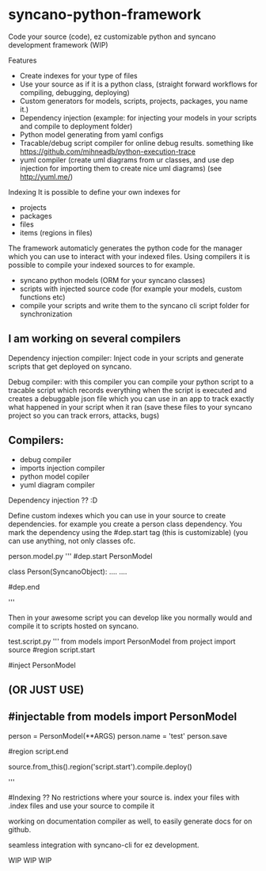 # syncano-python-framework
Code your source (code), ez customizable python and syncano development framework (WIP)

Features
- Create indexes for your type of files
- Use your source as if it is a python class, (straight forward workflows for compiling, debugging, deploying)
- Custom generators for models, scripts, projects, packages, you name it.)
- Dependency injection (example: for injecting your models in your scripts and compile to deployment folder)
- Python model generating from yaml configs
- Tracable/debug script compiler for online debug results. something like https://github.com/mihneadb/python-execution-trace
- yuml compiler (create uml diagrams from ur classes, and use dep injection for importing them to create nice uml diagrams) (see http://yuml.me/)


Indexing
It is possible to define your own indexes for
- projects
- packages
- files
- items (regions in files)

The framework automaticly generates the python code for the manager which you can use to interact with your indexed files.
Using compilers it is possible to compile your indexed sources to for example.
- syncano python models (ORM for your syncano classes)
- scripts with injected source code (for example your models, custom functions etc)
- compile your scripts and write them to the syncano cli script folder for synchronization

I am working on several compilers
---
Dependency injection compiler:
Inject code in your scripts and generate scripts that get deployed on syncano.


Debug compiler:
with this compiler you can compile your python script to a tracable script which records everything when the script is executed and creates a debuggable json file which you can use in an app to track exactly what happened in your script when it ran (save these files to your syncano project so you can track errors, attacks, bugs)



Compilers:
---
- debug compiler
- imports injection compiler
- python model copiler
- yuml diagram compiler

Dependency injection ?? :D

Define custom indexes which you can use in your source to create dependencies.
for example you create a person class dependency.
You mark the dependency using the #dep.start tag (this is customizable) 
(you can use anything, not only classes ofc.


person.model.py
'''
#dep.start PersonModel

class Person(SyncanoObject):
  ....
  ....
  
#dep.end 


'''


Then in your awesome script you can develop like you normally would
and compile it to scripts hosted on syncano.


test.script.py
'''
from models import PersonModel
from project import source
#region script.start

#inject PersonModel

(OR JUST USE)
---
#injectable
from models import PersonModel
--


person = PersonModel(**ARGS)
person.name = 'test'
person.save

#region script.end

source.from_this().region('script.start').compile.deploy()

'''

#Indexing ??
No restrictions where your source is.
index your files with .index files and use your source to compile it

working on documentation compiler as well, to easily generate docs for on github.



seamless integration with syncano-cli for ez development.

WIP WIP WIP

